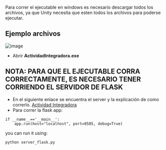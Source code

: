 Para correr el ejecutable en windows es necesario descargar todos los archivos, ya que Unity necesita que esten todos los archivos para poderse ejecutar.
## Ejemplo archivos
![image](https://user-images.githubusercontent.com/84719490/203210631-31e3f736-fab3-4410-832b-c1bfaf077eee.png)
- Abrir <b>ActividadIntegradora.exe</b>
## NOTA: PARA QUE EL EJECUTABLE CORRA CORRECTAMENTE, ES NECESARIO TENER CORRIENDO EL SERVIDOR DE FLASK
- En el siguiente enlace se encuentra el server y la explicación de como correrlo.
<a href="https://github.com/SergioGonzalez24/Movilidad-Urbana-MSMGC-GPO-302/tree/main/ActividadIntegradora/Server">  Actividad Integradora </a>
- Para correr la flask app:

```
if __name__=='__main__':
    app.run(host="localhost", port=8585, debug=True)
```
you can run it using: 

```
python server_flask.py
```
